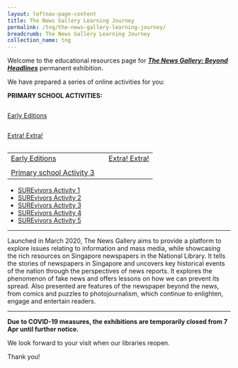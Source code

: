 ```yaml
---
layout: leftnav-page-content
title: The News Gallery Learning Journey
permalink: /tng/the-news-gallery-learning-journey/
breadcrumb: The News Gallery Learning Journey
collection_name: tng
---
```


Welcome to the educational resources page for [***The News Gallery: Beyond Headlines***](https://exhibitions.nlb.gov.sg/exhibitions/current-exhibitions/newsgallery) permanent exhibition. 

We have prepared a series of online activities for you:

**PRIMARY SCHOOL ACTIVITIES:**



<div class="row">
  <div class="column">
    <p><a href=/tng/pri-activity/>Early Editions</p>
  </div>
  <div class="column">
    <p><a href=/tng/pri-activity2/>Extra! Extra!</p>
  </div>
</div>

|                                                              |      |                                                             |
| ------------------------------------------------------------ | ---- | ----------------------------------------------------------- |
| [Early Editions](https://sure.nlb.gov.sg/tng/pri-activity/)  |      | [Extra! Extra!](https://sure.nlb.gov.sg/tng/pri-activity2/) |
|                                                              |      |                                                             |
| [Primary school Activity 3](https://sure.nlb.gov.sg/tng/pri-activity3/) |      |                                                             |

- [SUREvivors Activity 1](https://sure.nlb.gov.sg/tng/surevivors-activity/) 
- [SUREvivors Activity 2](/tng/surevivors-activity2/)
- [SUREvivors Activity 3](/tng/surevivors-activity3/)
- [SUREvivors Activity 4](/tng/surevivors-activity4/)
- [SUREvivors Activity 5](/tng/surevivors-activity5/)

<hr>

Launched in March 2020, The News Gallery aims to provide a platform to explore issues relating to information and mass media, while showcasing the rich resources on Singapore newspapers in the National Library. It tells the stories of newspapers in Singapore and uncovers key historical events of the nation through the perspectives of news reports. It explores the phenomenon of fake news and offers lessons on how we can prevent its spread. Also presented are features of the newspaper beyond the news, from comics and puzzles to photojournalism, which continue to enlighten, engage and entertain readers. 

<hr>

**Due to COVID-19 measures, the exhibitions are temporarily closed from 7 Apr until further notice.**

We look forward to your visit when our libraries reopen. 

Thank you!
